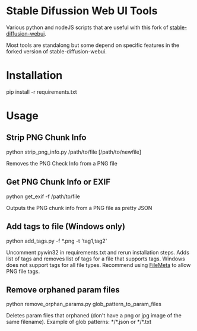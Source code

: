 # Stable Difussion Web UI Tools

Various python and nodeJS scripts that are useful with this fork of
[stable-diffusion-webui](https://github.com/tsngo/stable-diffusion-webui).

Most tools are standalong but some depend on specific features in the forked version of stable-diffusion-webui.

# Installation
pip install -r requirements.txt

# Usage

## Strip PNG Chunk Info
python strip_png_info.py /path/to/file [/path/to/newfile]

Removes the PNG Check Info from a PNG file

## Get PNG Chunk Info or EXIF
python get_exif -f /path/to/file

Outputs the PNG chunk info from a PNG file as pretty JSON

## Add tags to file (Windows only)
python add_tags.py -f *.png -t 'tag1,tag2'

Uncomment pywin32 in requirements.txt and rerun installation steps. Adds list of tags and removes list of tags for a file that supports tags. Windows does not support tags for all file types. Recommend using [FileMeta](https://github.com/Dijji/FileMeta/releases) to allow PNG file tags.

## Remove orphaned param files
python remove_orphan_params.py glob_pattern_to_param_files

Deletes param files that orphaned (don't have a png or jpg image of the same filename). Example of glob patterns: \*/\*.json or \*/\*.txt


